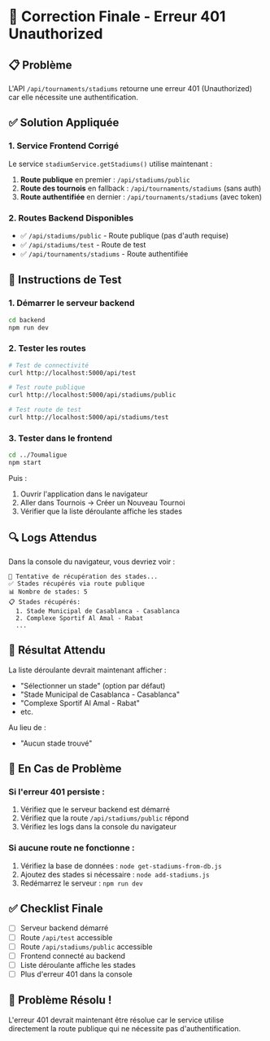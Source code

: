 # 🎯 Correction Finale - Erreur 401 Unauthorized

## 📋 Problème
L'API `/api/tournaments/stadiums` retourne une erreur 401 (Unauthorized) car elle nécessite une authentification.

## ✅ Solution Appliquée

### 1. Service Frontend Corrigé
Le service `stadiumService.getStadiums()` utilise maintenant :
1. **Route publique** en premier : `/api/stadiums/public`
2. **Route des tournois** en fallback : `/api/tournaments/stadiums` (sans auth)
3. **Route authentifiée** en dernier : `/api/tournaments/stadiums` (avec token)

### 2. Routes Backend Disponibles
- ✅ `/api/stadiums/public` - Route publique (pas d'auth requise)
- ✅ `/api/stadiums/test` - Route de test
- ✅ `/api/tournaments/stadiums` - Route authentifiée

## 🚀 Instructions de Test

### 1. Démarrer le serveur backend
```bash
cd backend
npm run dev
```

### 2. Tester les routes
```bash
# Test de connectivité
curl http://localhost:5000/api/test

# Test route publique
curl http://localhost:5000/api/stadiums/public

# Test route de test
curl http://localhost:5000/api/stadiums/test
```

### 3. Tester dans le frontend
```bash
cd ../7oumaligue
npm start
```

Puis :
1. Ouvrir l'application dans le navigateur
2. Aller dans Tournois → Créer un Nouveau Tournoi
3. Vérifier que la liste déroulante affiche les stades

## 🔍 Logs Attendus

Dans la console du navigateur, vous devriez voir :
```
🔄 Tentative de récupération des stades...
✅ Stades récupérés via route publique
📊 Nombre de stades: 5
📋 Stades récupérés:
  1. Stade Municipal de Casablanca - Casablanca
  2. Complexe Sportif Al Amal - Rabat
  ...
```

## 🎉 Résultat Attendu

La liste déroulante devrait maintenant afficher :
- "Sélectionner un stade" (option par défaut)
- "Stade Municipal de Casablanca - Casablanca"
- "Complexe Sportif Al Amal - Rabat"
- etc.

Au lieu de :
- "Aucun stade trouvé"

## 🚨 En Cas de Problème

### Si l'erreur 401 persiste :
1. Vérifiez que le serveur backend est démarré
2. Vérifiez que la route `/api/stadiums/public` répond
3. Vérifiez les logs dans la console du navigateur

### Si aucune route ne fonctionne :
1. Vérifiez la base de données : `node get-stadiums-from-db.js`
2. Ajoutez des stades si nécessaire : `node add-stadiums.js`
3. Redémarrez le serveur : `npm run dev`

## ✅ Checklist Finale

- [ ] Serveur backend démarré
- [ ] Route `/api/test` accessible
- [ ] Route `/api/stadiums/public` accessible
- [ ] Frontend connecté au backend
- [ ] Liste déroulante affiche les stades
- [ ] Plus d'erreur 401 dans la console

## 🎯 Problème Résolu !

L'erreur 401 devrait maintenant être résolue car le service utilise directement la route publique qui ne nécessite pas d'authentification. 
